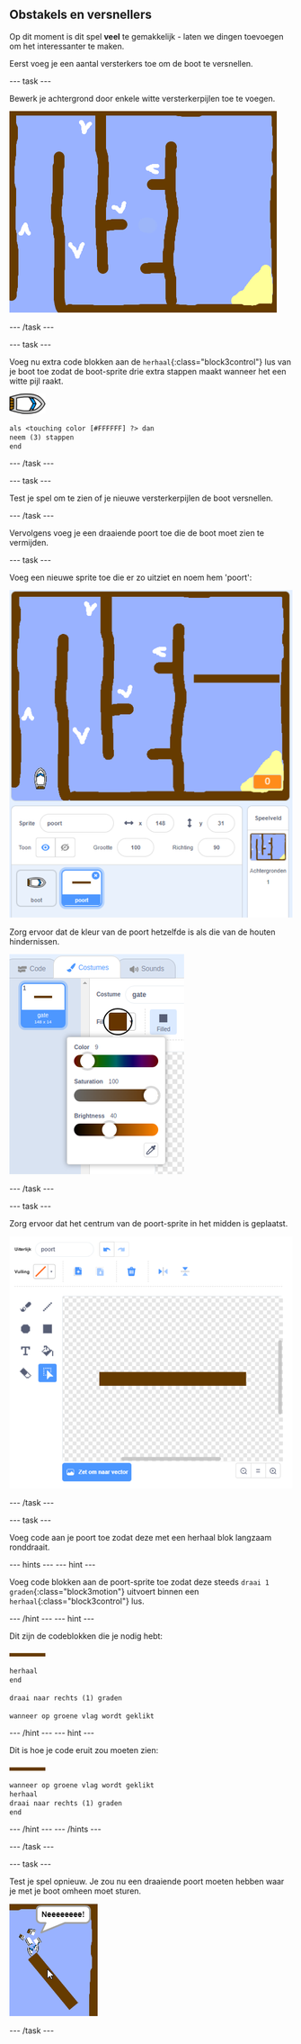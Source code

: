 ## Obstakels en versnellers

Op dit moment is dit spel **veel** te gemakkelijk - laten we dingen toevoegen om het interessanter te maken.

Eerst voeg je een aantal versterkers toe om de boot te versnellen.

\--- task \---

Bewerk je achtergrond door enkele witte versterkerpijlen toe te voegen.

![screenshot](images/boat-boost.png)

\--- /task \---

\--- task \---

Voeg nu extra code blokken aan de `herhaal`{:class="block3control"} lus van je boot toe zodat de boot-sprite drie extra stappen maakt wanneer het een witte pijl raakt.

![boot-sprite](images/boat_resize.png)

```blocks3
als <touching color [#FFFFFF] ?> dan
neem (3) stappen
end
```

\--- /task \---

\--- task \---

Test je spel om te zien of je nieuwe versterkerpijlen de boot versnellen.

\--- /task \---

Vervolgens voeg je een draaiende poort toe die de boot moet zien te vermijden.

\--- task \---

Voeg een nieuwe sprite toe die er zo uitziet en noem hem 'poort':

![screenshot](images/boat-gate.png)

Zorg ervoor dat de kleur van de poort hetzelfde is als die van de houten hindernissen.

![screenshot](images/brown-hsv.png)

\--- /task \---

\--- task \---

Zorg ervoor dat het centrum van de poort-sprite in het midden is geplaatst.

![screenshot](images/boat-center.png)

\--- /task \---

\--- task \---

Voeg code aan je poort toe zodat deze met een herhaal blok langzaam ronddraait.

\--- hints \--- \--- hint \---

Voeg code blokken aan de poort-sprite toe zodat deze steeds `draai 1 graden`{:class="block3motion"} uitvoert binnen een `herhaal`{:class="block3control"} lus.

\--- /hint \--- \--- hint \---

Dit zijn de codeblokken die je nodig hebt:

![poort](images/gate.png)

```blocks3
herhaal
end

draai naar rechts (1) graden 

wanneer op groene vlag wordt geklikt
```

\--- /hint \--- \--- hint \---

Dit is hoe je code eruit zou moeten zien:

![poort](images/gate.png)

```blocks3
wanneer op groene vlag wordt geklikt
herhaal 
draai naar rechts (1) graden
end
```

\--- /hint \--- \--- /hints \---

\--- /task \---

\--- task \---

Test je spel opnieuw. Je zou nu een draaiende poort moeten hebben waar je met je boot omheen moet sturen.

![screenshot](images/boat-gate-test.png)

\--- /task \---